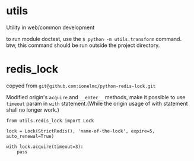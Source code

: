 # utils
Utility in web/common development

to run module doctest, use the `$ python -m utils.transform` command. btw, this command should be run outside the project directory.


# redis_lock

copyed from `git@github.com:ionelmc/python-redis-lock.git`

Modified origin's `acquire` and `__enter__` methods, make it possible to use `timeout` param in `with` statement.(While the origin usage of with statement shall no longer work.)

    from utils.redis_lock import Lock

    lock = Lock(StrictRedis(), 'name-of-the-lock', expire=5, auto_renewal=True)

    with lock.acquire(timeout=3):
        pass
